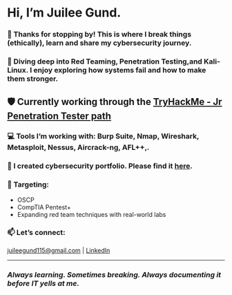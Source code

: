 # Hi, I’m Juilee Gund.
### 💞️ Thanks for stopping by! This is where I break things (ethically), learn and share my cybersecurity journey.

### 🌱 Diving deep into **Red Teaming**, **Penetration Testing**,and **Kali-Linux**. I enjoy exploring how systems fail and how to make them stronger.

## 🛡️ Currently working through the [TryHackMe - Jr Penetration Tester path](https://tryhackme.com/path/outline/jrpenetrationtester)

### 💻 Tools I’m working with: **Burp Suite**, **Nmap**, **Wireshark**, **Metasploit**, **Nessus**, **Aircrack-ng**, **AFL++**,.

### 🎁 I created cybersecurity portfolio. Please find it [here](https://github.com/JuileeGund115/Cybersecurity-Portfolio).

### 🎯 Targeting:
- OSCP
- CompTIA Pentest+  
- Expanding red team techniques with real-world labs

### 📫 Let’s connect:  
[juileegund115@gmail.com](mailto:juileegund115@gmail.com) | [LinkedIn](https://linkedin.com/in/Juilee-Gund)

---

### _Always learning. Sometimes breaking. Always documenting it before IT yells at me._
